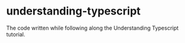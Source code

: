 # understanding-typescript
The code written while following along the Understanding Typescript tutorial.
